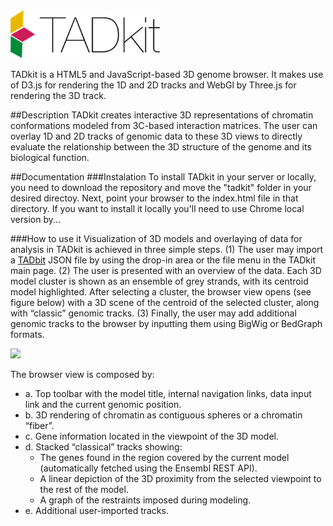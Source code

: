 <img src="https://github.com/3DGenomes/TADkit/raw/master/doc/logo/tadkit-logo-title.png" width="240" >

TADkit is a HTML5 and JavaScript-based 3D genome browser. It makes use of D3.js for rendering the 1D and 2D tracks and WebGl by Three.js for rendering the 3D track.

##Description
TADkit creates interactive 3D representations of chromatin conformations modeled from 3C-based interaction matrices. 
The user can overlay 1D and 2D tracks of genomic data to these 3D views to directly evaluate the relationship 
between the 3D structure of the genome and its biological function.

##Documentation
###Instalation
To install TADkit in your server or locally, you need to download the repository and move the "tadkit" folder 
in your desired directoy. Next, point your browser to the index.html file in that directory. If you want to install it
locally you'll need to use Chrome local version by...

###How to use it
Visualization of 3D models and overlaying of data for analysis in TADkit is achieved in three simple steps. (1) The user may import a [TADbit](http://3Dgenomes.org/tadbit/) JSON file by using the drop-in area or the file menu in the TADkit main page. (2) The user is presented with an overview of the data. Each 3D model cluster is shown as an ensemble of grey strands, with its centroid model highlighted. After selecting a cluster, the browser view opens (see figure below) with a 3D scene of the centroid of the selected cluster, along with “classic” genomic tracks. (3) Finally, the user may add additional genomic tracks to the browser by inputting them using BigWig or BedGraph formats.

<img src="http://3DGenomes.org/tadkit/images/tadkit_scene.png" width="800">

The browser view is composed by: 
* a. Top toolbar with the model title, internal navigation links, data input link and the current genomic position.
* b. 3D rendering of chromatin as contiguous spheres or a chromatin “fiber”. 
* c. Gene information located in the viewpoint of the 3D model.
* d. Stacked “classical” tracks showing: 
  * The genes found in the region covered by the current model (automatically fetched using the Ensembl REST API).
  * A linear depiction of the 3D proximity from the selected viewpoint to the rest of the model.
  * A graph of the restraints imposed during modeling. 
* e. Additional user-imported tracks.


